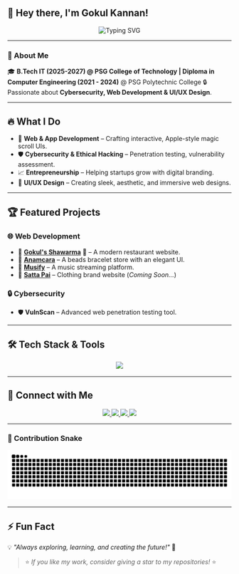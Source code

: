 ## 👋 Hey there, I'm Gokul Kannan!  

<p align="center">
  <picture>
    <source media="(prefers-color-scheme: dark)" srcset="https://readme-typing-svg.herokuapp.com?font=Fira+Code&weight=600&size=22&pause=1000&color=F7F7F7&center=true&width=1000&lines=Web+Designer+|+Cybersecurity+Enthusiast;Entrepreneur+Mentor+|+Ethical+Hacker;Building+Digital+Experiences!">
    <source media="(prefers-color-scheme: light)" srcset="https://readme-typing-svg.herokuapp.com?font=Fira+Code&weight=600&size=22&pause=1000&color=333333&center=true&width=1000&lines=Web+Designer+|+Cybersecurity+Enthusiast;Entrepreneur+Mentor+|+Ethical+Hacker;Building+Digital+Experiences!">
    <img src="https://readme-typing-svg.herokuapp.com?font=Fira+Code&weight=600&size=22&pause=1000&color=F7F7F7&center=true&width=1000&lines=Web+Designer+|+Cybersecurity+Enthusiast;Entrepreneur+Mentor+|+Ethical+Hacker;Building+Digital+Experiences!" alt="Typing SVG">
  </picture>
</p>


---  

### 🚀 About Me
🎓 **B.Tech IT (2025-2027) @ PSG College of Technology | Diploma in Computer Engineering (2021 - 2024)** @ PSG Polytechnic College
🔒 Passionate about **Cybersecurity, Web Development & UI/UX Design**.

---  

## 🔥 What I Do  
- 🚀 **Web & App Development** – Crafting interactive, Apple-style magic scroll UIs.  
- 🛡 **Cybersecurity & Ethical Hacking** – Penetration testing, vulnerability assessment.  
- 📈 **Entrepreneurship** – Helping startups grow with digital branding.  
- 🎨 **UI/UX Design** – Creating sleek, aesthetic, and immersive web designs.  

---  

## 🏆 Featured Projects  
### 🌐 Web Development
- 🚀 **[Gokul's Shawarma](https://gokuls-shawarma.netlify.app)** 🍗 – A modern restaurant website.
- 📿 **[Anamcara](https://anamcara.netlify.app)** – A beads bracelet store with an elegant UI.
- 🎵 **[Musify](https://gokul-musify.netlify.app)** – A music streaming platform.
- 👕 **[Satta Pai](#)** – Clothing brand website (*Coming Soon...*)

### 🔒 Cybersecurity
- 🛡 **VulnScan** – Advanced web penetration testing tool.

---  

## 🛠️ Tech Stack & Tools  
<p align="center">  
  <img src="https://skillicons.dev/icons?i=react,tailwind,js,html,css,nodejs,mongodb,git,figma,photoshop,kali" />  
</p>

---  

## 🚀 Connect with Me  
<p align="center">
  <a href="https://gokulkannan.vercel.app">
    <img src="https://img.shields.io/badge/Portfolio-%23000000.svg?style=for-the-badge&logo=vercel&logoColor=white" />
  </a>
  <a href="https://www.linkedin.com/in/gxkux/">
    <img src="https://img.shields.io/badge/LinkedIn-%230077B5.svg?style=for-the-badge&logo=linkedin&logoColor=white" />
  </a>
  <a href="https://www.instagram.com/gxkux/">
    <img src="https://img.shields.io/badge/Instagram-%23E4405F.svg?style=for-the-badge&logo=instagram&logoColor=white" />
  </a>
  <a href="https://github.com/iamgokulkannan">
    <img src="https://img.shields.io/badge/GitHub-%23121011.svg?style=for-the-badge&logo=github&logoColor=white" />
  </a>
</p>

---  

### 🐍 Contribution Snake
<p align="center">
  <img src="https://github.com/iamgokulkannan/iamgokulkannan/blob/output/github-contribution-grid-snake-dark.svg?palette=github-dark" />
</p>


---  

## ⚡ Fun Fact  
💡 *"Always exploring, learning, and creating the future!"* 🚀  

> ⭐ *If you like my work, consider giving a star to my repositories!* ⭐
